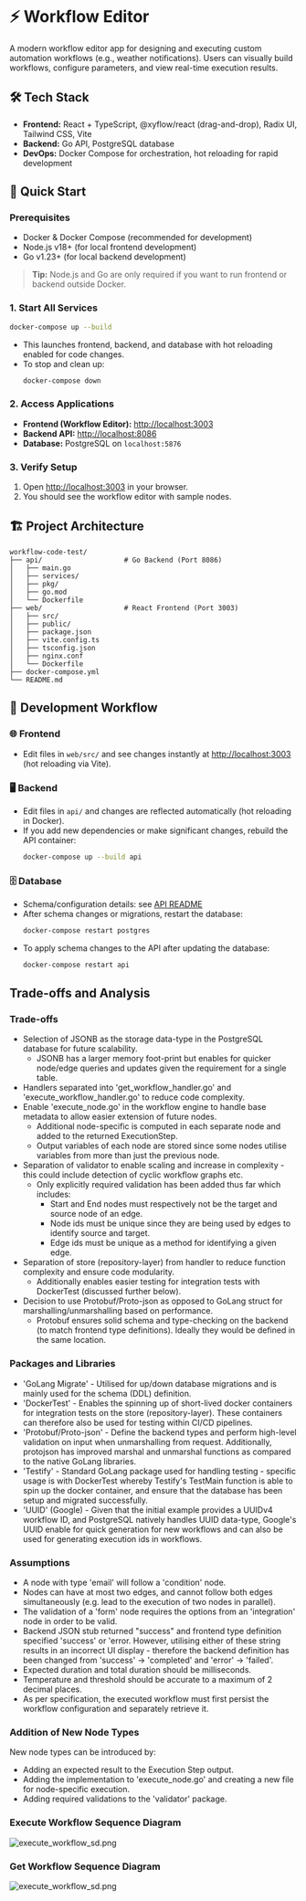 # ⚡ Workflow Editor

A modern workflow editor app for designing and executing custom automation workflows (e.g., weather notifications). Users can visually build workflows, configure parameters, and view real-time execution results.

## 🛠️ Tech Stack

- **Frontend:** React + TypeScript, @xyflow/react (drag-and-drop), Radix UI, Tailwind CSS, Vite
- **Backend:** Go API, PostgreSQL database
- **DevOps:** Docker Compose for orchestration, hot reloading for rapid development

## 🚀 Quick Start

### Prerequisites

- Docker & Docker Compose (recommended for development)
- Node.js v18+ (for local frontend development)
- Go v1.23+ (for local backend development)

> **Tip:** Node.js and Go are only required if you want to run frontend or backend outside Docker.

### 1. Start All Services

```bash
docker-compose up --build
```

- This launches frontend, backend, and database with hot reloading enabled for code changes.
- To stop and clean up:
  ```bash
  docker-compose down
  ```

### 2. Access Applications

- **Frontend (Workflow Editor):** [http://localhost:3003](http://localhost:3003)
- **Backend API:** [http://localhost:8086](http://localhost:8086)
- **Database:** PostgreSQL on `localhost:5876`

### 3. Verify Setup

1. Open [http://localhost:3003](http://localhost:3003) in your browser.
2. You should see the workflow editor with sample nodes.

## 🏗️ Project Architecture

```text
workflow-code-test/
├── api/                    # Go Backend (Port 8086)
│   ├── main.go
│   ├── services/
│   ├── pkg/
│   ├── go.mod
│   └── Dockerfile
├── web/                    # React Frontend (Port 3003)
│   ├── src/
│   ├── public/
│   ├── package.json
│   ├── vite.config.ts
│   ├── tsconfig.json
│   ├── nginx.conf
│   └── Dockerfile
├── docker-compose.yml
└── README.md
```

## 🔧 Development Workflow

### 🌐 Frontend

- Edit files in `web/src/` and see changes instantly at [http://localhost:3003](http://localhost:3003) (hot reloading via Vite).

### 🖥️ Backend

- Edit files in `api/` and changes are reflected automatically (hot reloading in Docker).
- If you add new dependencies or make significant changes, rebuild the API container:
  ```bash
  docker-compose up --build api
  ```

### 🗄️ Database

- Schema/configuration details: see [API README](api/README.md#database)
- After schema changes or migrations, restart the database:
  ```bash
  docker-compose restart postgres
  ```
- To apply schema changes to the API after updating the database:
  ```bash
  docker-compose restart api
  ```
  
## Trade-offs and Analysis
### Trade-offs
- Selection of JSONB as the storage data-type in the PostgreSQL database for future scalability.
  - JSONB has a larger memory foot-print but enables for quicker node/edge queries and updates given the requirement for a single table.
- Handlers separated into 'get_workflow_handler.go' and 'execute_workflow_handler.go' to reduce code complexity.
- Enable 'execute_node.go' in the workflow engine to handle base metadata to allow easier extension of future nodes.
  - Additional node-specific is computed in each separate node and added to the returned ExecutionStep.
  - Output variables of each node are stored since some nodes utilise variables from more than just the previous node.
- Separation of validator to enable scaling and increase in complexity - this could include detection of cyclic workflow graphs etc.
  - Only explicitly required validation has been added thus far which includes:
    - Start and End nodes must respectively not be the target and source node of an edge.
    - Node ids must be unique since they are being used by edges to identify source and target.
    - Edge ids must be unique as a method for identifying a given edge.
- Separation of store (repository-layer) from handler to reduce function complexity and ensure code modularity.
  - Additionally enables easier testing for integration tests with DockerTest (discussed further below).
- Decision to use Protobuf/Proto-json as opposed to GoLang struct for marshalling/unmarshalling based on performance.
  - Protobuf ensures solid schema and type-checking on the backend (to match frontend type definitions). Ideally they would be defined in the same location.

### Packages and Libraries
- 'GoLang Migrate' - Utilised for up/down database migrations and is mainly used for the schema (DDL) definition.
- 'DockerTest' - Enables the spinning up of short-lived docker containers for integration tests on the store (repository-layer). These containers can therefore also be used for testing within CI/CD pipelines.
- 'Protobuf/Proto-json' - Define the backend types and perform high-level validation on input when unmarshalling from request. Additionally, protojson has improved marshal and unmarshal functions as compared to the native GoLang libraries.
- 'Testify' - Standard GoLang package used for handling testing - specific usage is with DockerTest whereby Testify's TestMain function is able to spin up the docker container, and ensure that the database has been setup and migrated successfully.
- 'UUID' (Google) - Given that the initial example provides a UUIDv4 workflow ID, and PostgreSQL natively handles UUID data-type, Google's UUID enable for quick generation for new workflows and can also be used for generating execution ids in workflows.

### Assumptions
- A node with type 'email' will follow a 'condition' node.
- Nodes can have at most two edges, and cannot follow both edges simultaneously (e.g. lead to the execution of two nodes in parallel).
- The validation of a 'form' node requires the options from an 'integration' node in order to be valid.
- Backend JSON stub returned "success" and frontend type definition specified 'success' or 'error. However, utilising either of these string results in an incorrect UI display - therefore the backend definition has been changed from 'success' -> 'completed' and 'error' -> 'failed'.
- Expected duration and total duration should be milliseconds.
- Temperature and threshold should be accurate to a maximum of 2 decimal places.
- As per specification, the executed workflow must first persist the workflow configuration and separately retrieve it.

### Addition of New Node Types
New node types can be introduced by:
- Adding an expected result to the Execution Step output.
- Adding the implementation to 'execute_node.go' and creating a new file for node-specific execution.
- Adding required validations to the 'validator' package.

### Execute Workflow Sequence Diagram
![execute_workflow_sd.png](https://private-user-images.githubusercontent.com/221332256/467558785-7a095b50-e970-44bf-b5fd-54efdeabcfa4.png?jwt=eyJhbGciOiJIUzI1NiIsInR5cCI6IkpXVCJ9.eyJpc3MiOiJnaXRodWIuY29tIiwiYXVkIjoicmF3LmdpdGh1YnVzZXJjb250ZW50LmNvbSIsImtleSI6ImtleTUiLCJleHAiOjE3NTI3NTgwNjcsIm5iZiI6MTc1Mjc1Nzc2NywicGF0aCI6Ii8yMjEzMzIyNTYvNDY3NTU4Nzg1LTdhMDk1YjUwLWU5NzAtNDRiZi1iNWZkLTU0ZWZkZWFiY2ZhNC5wbmc_WC1BbXotQWxnb3JpdGhtPUFXUzQtSE1BQy1TSEEyNTYmWC1BbXotQ3JlZGVudGlhbD1BS0lBVkNPRFlMU0E1M1BRSzRaQSUyRjIwMjUwNzE3JTJGdXMtZWFzdC0xJTJGczMlMkZhd3M0X3JlcXVlc3QmWC1BbXotRGF0ZT0yMDI1MDcxN1QxMzA5MjdaJlgtQW16LUV4cGlyZXM9MzAwJlgtQW16LVNpZ25hdHVyZT00ODdiMjg2NTUyNmZlZGY3MWUwYjQ4NWVmNjY0NzdiZTExMDU4YWE2YWExY2NjM2FmY2JlOGI1Y2E3NDUxNjQ5JlgtQW16LVNpZ25lZEhlYWRlcnM9aG9zdCJ9.dl-_O_xpSg7zRIOR6tqlcFxtklPu4k-dwmgImOY-AT8)

### Get Workflow Sequence Diagram
![execute_workflow_sd.png](https://private-user-images.githubusercontent.com/221332256/467560357-4f25e199-8e92-421b-b2ea-7c73d553502c.png?jwt=eyJhbGciOiJIUzI1NiIsInR5cCI6IkpXVCJ9.eyJpc3MiOiJnaXRodWIuY29tIiwiYXVkIjoicmF3LmdpdGh1YnVzZXJjb250ZW50LmNvbSIsImtleSI6ImtleTUiLCJleHAiOjE3NTI3NTgyOTAsIm5iZiI6MTc1Mjc1Nzk5MCwicGF0aCI6Ii8yMjEzMzIyNTYvNDY3NTYwMzU3LTRmMjVlMTk5LThlOTItNDIxYi1iMmVhLTdjNzNkNTUzNTAyYy5wbmc_WC1BbXotQWxnb3JpdGhtPUFXUzQtSE1BQy1TSEEyNTYmWC1BbXotQ3JlZGVudGlhbD1BS0lBVkNPRFlMU0E1M1BRSzRaQSUyRjIwMjUwNzE3JTJGdXMtZWFzdC0xJTJGczMlMkZhd3M0X3JlcXVlc3QmWC1BbXotRGF0ZT0yMDI1MDcxN1QxMzEzMTBaJlgtQW16LUV4cGlyZXM9MzAwJlgtQW16LVNpZ25hdHVyZT1kYzRkM2Y4NjI5NWEyN2Q4NGY4MTQwNTI5ZDFmNGY2M2QyYzc3ZWE2NTVjYjQyMDY5YjBmNzIyZmI4MDYzN2UzJlgtQW16LVNpZ25lZEhlYWRlcnM9aG9zdCJ9.iwV3ja1pgKIe3IwGm6WpxggmF-KECQmm6n1b4_ZY1Uw)
